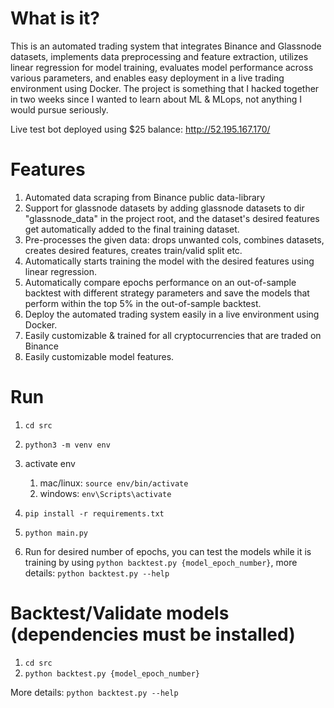 # What is it?
This is an automated trading system that integrates Binance and Glassnode datasets, implements data preprocessing and feature extraction, utilizes linear regression for model training, evaluates model performance across various parameters, and enables easy deployment in a live trading environment using Docker. The project is something that I hacked together in two weeks since I wanted to learn about ML & MLops, not anything I would pursue seriously.

Live test bot deployed using $25 balance: http://52.195.167.170/

# Features
1. Automated data scraping from Binance public data-library
2. Support for glassnode datasets by adding glassnode datasets to dir "glassnode_data" in the project root, and the dataset's desired features get automatically added to the final training dataset.
3. Pre-processes the given data: drops unwanted cols, combines datasets, creates desired features, creates train/valid split etc.
4. Automatically starts training the model with the desired features using linear regression.
5. Automatically compare epochs performance on an out-of-sample backtest with different strategy parameters and save the models that perform within the top 5% in the out-of-sample backtest.
6. Deploy the automated trading system easily in a live environment using Docker.
7. Easily customizable & trained for all cryptocurrencies that are traded on Binance
8. Easily customizable model features.

# Run

1. `cd src`
2. `python3 -m venv env`
3. activate env
    1. mac/linux: `source env/bin/activate`
    2. windows: `env\Scripts\activate`
      
4. `pip install -r requirements.txt`
5. `python main.py`
6. Run for desired number of epochs, you can test the models while it is training by using `python backtest.py {model_epoch_number}`, more details: `python backtest.py --help`

# Backtest/Validate models (dependencies must be installed)

1. `cd src`
2. `python backtest.py {model_epoch_number}`

More details: `python backtest.py --help`

